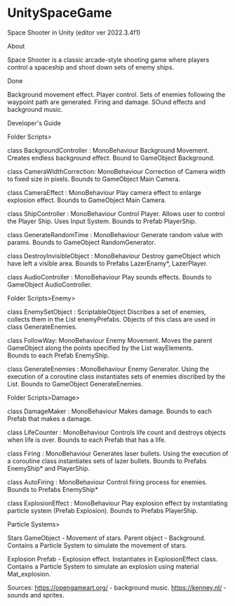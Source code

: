 # UnitySpaceGame
Space Shooter in Unity (editor ver 2022.3.4f1)

About

Space Shooter is a classic arcade-style shooting game where players control a spaceship and shoot down sets of enemy ships. 

Done

Background movement effect.
Player control.
Sets of enemies following the waypoint path are generated. 
Firing and damage.
SOund effects and background music.


Developer's Guide

Folder Scripts>

class BackgroundController : MonoBehaviour
 	Background Movement. 
	Creates endless background effect.
	Bound to GameObject Background. 
	
class CameraWidthCorrection: MonoBehaviour
	Correction of Camera width to fixed size in pixels.
	Bounds to GameObject Main Camera. 

class CameraEffect : MonoBehaviour
	Play camera effect to enlarge explosion effect.
	Bounds to GameObject Main Camera. 

class ShipController : MonoBehaviour
	Control Player.
	Allows user to control the Player Ship. Uses Input System. 
	Bounds to Prefab PlayerShip.

class GenerateRandomTime : MonoBehaviour
	Generate random value with params.
	Bounds to GameObject RandomGenerator.

class DestroyInvisibleObject : MonoBehaviour
	Destroy gameObject which have left a visible area.
	Bounds to Prefabs LazerEnamy*, LazerPlayer.

class AudioController : MonoBehaviour
	Play sounds effects.
	Bounds to GameObject AudioController.

Folder Scripts>Enemy>

class EnemySetObject : ScriptableObject
	Discribes a set of enemies, collects them in the List<GameObject> enemyPrefabs.
	Objects of this class are used in class GenerateEnemies.

class  FollowWay: MonoBehaviour
	Enemy Movement.
	Moves the parent GameObject along the points specified by the List<Transform> wayElements.  
	Bounds to each Prefab EnemyShip.

class GenerateEnemies : MonoBehaviour
	Enemy Generator.
	Using the execution of a coroutine class instantiates sets of enemies discribed by the List<EnemySetObject>.
	Bounds to GameObject GenerateEnemies. 

Folder Scripts>Damage>

class DamageMaker : MonoBehaviour
	Makes damage.
	Bounds to each Prefab that makes a damage.

class LifeCounter : MonoBehaviour
	Controls life count and destroys objects when life is over.
	Bounds to each Prefab that has a life.

class Firing : MonoBehaviour
	Generates laser bullets.
	Using the execution of a coroutine class instantiates sets of lazer bullets.
	Bounds to Prefabs EnemyShip* and PlayerShip.
	
class AutoFiring : MonoBehaviour
	Control firing process for enemies.
	Bounds to Prefabs EnemyShip*

class ExplosionEffect : MonoBehaviour
	Play explosion effect by instantiating particle system (Prefab Explosion).
	Bounds to Prefabs PlayerShip.


Particle Systems>

Stars GameObject - Movement of stars.
	Parent object - Background.
	Contains a Particle System to simulate the movement of stars.

Explosion Prefab - Explosion effect.
	Instantiates in ExplosionEffect class.
	Contains a Particle System to simulate an explosion using material Mat_explosion.

Sources:
https://opengameart.org/ - background music.
https://kenney.nl/ - sounds and sprites.

